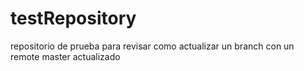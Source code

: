 testRepository
==============

repositorio de prueba para revisar como actualizar un branch con un remote master actualizado
